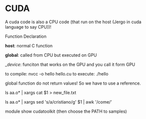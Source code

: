 
# CUDA

A cuda code is also a CPU code (that run on the host (Jergo in cuda language to say CPU))!

Function Declaration

__host__: normal C function

__global__: called from CPU but executed on GPU

__device_: funciton that works on the GPU and you call it form GPU

to compile: nvcc -o hello hello.cu
to execute: ./hello

global function do not return values! So we have to use a reference.


ls aa.o* | xargs cat $1 > new_file.txt

ls aa.o* | xargs sed 's/a/cristiano/g' $1 | awk '/come/'


module show cudatoolkit (then choose the PATH to samples)